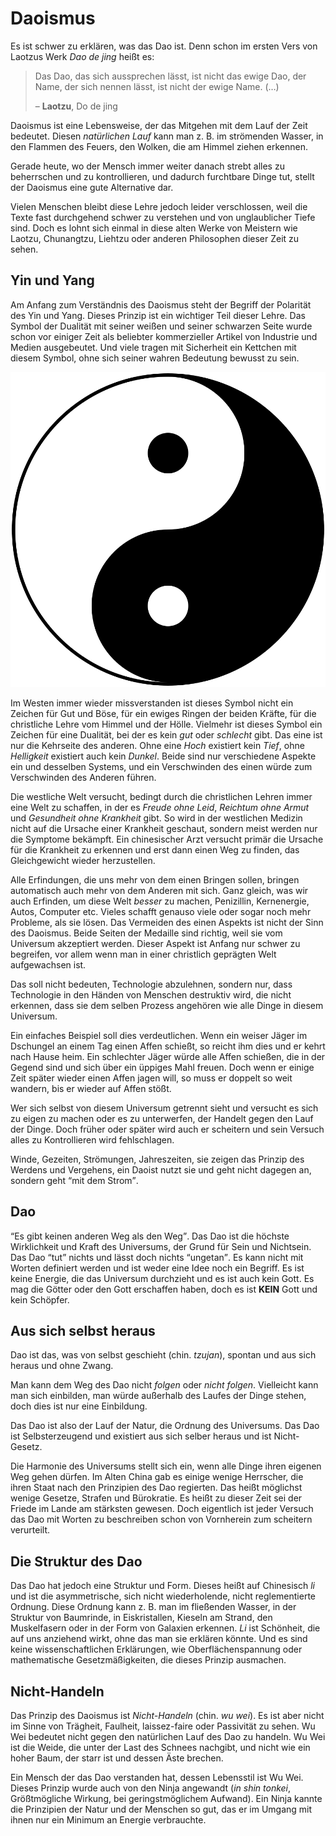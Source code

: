 # Daoismus


Es ist schwer zu erklären, was das Dao ist. Denn schon im ersten Vers von Laotzus Werk <cite>Dao de jing</cite> heißt es:

> Das Dao, das sich aussprechen lässt, ist nicht das ewige Dao, der Name, der sich nennen lässt, ist nicht der ewige Name. (…)
>
> – **Laotzu**, Do de jing

Daoismus ist eine Lebensweise, der das Mitgehen mit dem Lauf der Zeit bedeutet. Diesen *natürlichen Lauf* kann man z. B. im strömenden Wasser, in den Flammen des Feuers, den Wolken, die am Himmel ziehen erkennen.

Gerade heute, wo der Mensch immer weiter danach strebt alles zu beherrschen und zu kontrollieren, und dadurch furchtbare Dinge tut, stellt der Daoismus eine gute Alternative dar.

Vielen Menschen bleibt diese Lehre jedoch leider verschlossen, weil die Texte fast durchgehend schwer zu verstehen und von unglaublicher Tiefe sind. Doch es lohnt sich einmal in diese alten Werke von Meistern wie Laotzu, Chunangtzu, Liehtzu oder anderen Philosophen dieser Zeit zu sehen.


## Yin und Yang

Am Anfang zum Verständnis des Daoismus steht der Begriff der Polarität des Yin und Yang. Dieses Prinzip ist ein wichtiger Teil dieser Lehre. Das Symbol der Dualität mit seiner weißen und seiner schwarzen Seite wurde schon vor einiger Zeit als beliebter kommerzieller Artikel von Industrie und Medien ausgebeutet. Und viele tragen mit Sicherheit ein Kettchen mit diesem Symbol, ohne sich seiner wahren Bedeutung bewusst zu sein.

![Yin und Yang (in und yō)](/images/yin-yang.svg)

Im Westen immer wieder missverstanden ist dieses Symbol nicht ein Zeichen für Gut und Böse, für ein ewiges Ringen der beiden Kräfte, für die christliche Lehre vom Himmel und der Hölle. Vielmehr ist dieses Symbol ein Zeichen für eine Dualität, bei der es kein *gut* oder *schlecht* gibt. Das eine ist nur die Kehrseite des anderen. Ohne eine *Hoch* existiert kein *Tief*, ohne *Helligkeit* existiert auch kein *Dunkel*. Beide sind nur verschiedene Aspekte ein und desselben Systems, und ein Verschwinden des einen würde zum Verschwinden des Anderen führen.

Die westliche Welt versucht, bedingt durch die christlichen Lehren immer eine Welt zu schaffen, in der es *Freude ohne Leid*, *Reichtum ohne Armut* und *Gesundheit ohne Krankheit* gibt. So wird in der westlichen Medizin nicht auf die Ursache einer Krankheit geschaut, sondern meist werden nur die Symptome bekämpft. Ein chinesischer Arzt versucht primär die Ursache für die Krankheit zu erkennen und erst dann einen Weg zu finden, das Gleichgewicht wieder herzustellen.

Alle Erfindungen, die uns mehr von dem einen Bringen sollen, bringen automatisch auch mehr von dem Anderen mit sich. Ganz gleich, was wir auch Erfinden, um diese Welt *besser* zu machen, Penizillin, Kernenergie, Autos, Computer etc. Vieles schafft genauso viele oder sogar noch mehr Probleme, als sie lösen. Das Vermeiden des einen Aspekts ist nicht der Sinn des Daoismus. Beide Seiten der Medaille sind richtig, weil sie vom Universum akzeptiert werden. Dieser Aspekt ist Anfang nur schwer zu begreifen, vor allem wenn man in einer christlich geprägten Welt aufgewachsen ist.

Das soll nicht bedeuten, Technologie abzulehnen, sondern nur, dass Technologie in den Händen von Menschen destruktiv wird, die nicht erkennen, dass sie dem selben Prozess angehören wie alle Dinge in diesem Universum.

Ein einfaches Beispiel soll dies verdeutlichen. Wenn ein weiser Jäger im Dschungel an einem Tag einen Affen schießt, so reicht ihm dies und er kehrt nach Hause heim. Ein schlechter Jäger würde alle Affen schießen, die in der Gegend sind und sich über ein üppiges Mahl freuen. Doch wenn er einige Zeit später wieder einen Affen jagen will, so muss er doppelt so weit wandern, bis er wieder auf Affen stößt.

Wer sich selbst von diesem Universum getrennt sieht und versucht es sich zu eigen zu machen oder es zu unterwerfen, der Handelt gegen den Lauf der Dinge. Doch früher oder später wird auch er scheitern und sein Versuch alles zu Kontrollieren wird fehlschlagen.

Winde, Gezeiten, Strömungen, Jahreszeiten, sie zeigen das Prinzip des Werdens und Vergehens, ein Daoist nutzt sie und geht nicht dagegen an, sondern geht <q>mit dem Strom</q>.


## Dao

<q>Es gibt keinen anderen Weg als den Weg</q>. Das Dao ist die höchste Wirklichkeit und Kraft des Universums, der Grund für Sein und Nichtsein. Das Dao <q>tut</q> nichts und lässt doch nichts <q>ungetan</q>. Es kann nicht mit Worten definiert werden und ist weder eine Idee noch ein Begriff. Es ist keine Energie, die das Universum durchzieht und es ist auch kein Gott. Es mag die Götter oder den Gott erschaffen haben, doch es ist <strong>KEIN</strong> Gott und kein Schöpfer.


## Aus sich selbst heraus

Dao ist das, was von selbst geschieht (chin. *tzujan*), spontan und aus sich heraus und ohne Zwang.

Man kann dem Weg des Dao nicht *folgen* oder *nicht folgen*. Vielleicht kann man sich einbilden, man würde außerhalb des Laufes der Dinge stehen, doch dies ist nur eine Einbildung.

Das Dao ist also der Lauf der Natur, die Ordnung des Universums. Das Dao ist Selbsterzeugend und existiert aus sich selber heraus und ist Nicht-Gesetz.

Die Harmonie des Universums stellt sich ein, wenn alle Dinge ihren eigenen Weg gehen dürfen. Im Alten China gab es einige wenige Herrscher, die ihren Staat nach den Prinzipien des Dao regierten. Das heißt möglichst wenige Gesetze, Strafen und Bürokratie. Es heißt zu dieser Zeit sei der Friede im Lande am stärksten gewesen. Doch eigentlich ist jeder Versuch das Dao mit Worten zu beschreiben schon von Vornherein zum scheitern verurteilt.


## Die Struktur des Dao

Das Dao hat jedoch eine Struktur und Form. Dieses heißt auf Chinesisch *li* und ist die asymmetrische, sich nicht wiederholende, nicht reglementierte Ordnung. Diese Ordnung kann z. B. man im fließenden Wasser, in der Struktur von Baumrinde, in Eiskristallen, Kieseln am Strand, den Muskelfasern oder in der Form von Galaxien erkennen. *Li* ist Schönheit, die auf uns anziehend wirkt, ohne das man sie erklären könnte. Und es sind keine wissenschaftlichen Erklärungen, wie Oberflächenspannung oder mathematische Gesetzmäßigkeiten, die dieses Prinzip ausmachen.


## Nicht-Handeln

Das Prinzip des Daoismus ist *Nicht-Handeln* (chin. *wu wei*). Es ist aber nicht im Sinne von Trägheit, Faulheit, laissez-faire oder Passivität zu sehen. Wu Wei bedeutet nicht gegen den natürlichen Lauf des Dao zu handeln. Wu Wei ist die Weide, die unter der Last des Schnees nachgibt, und nicht wie ein hoher Baum, der starr ist und dessen Äste brechen.

Ein Mensch der das Dao verstanden hat, dessen Lebensstil ist Wu Wei. Dieses Prinzip wurde auch von den Ninja angewandt (*in shin tonkei*, Größtmögliche Wirkung, bei geringstmöglichem Aufwand). Ein Ninja kannte die Prinzipien der Natur und der Menschen so gut, das er im Umgang mit ihnen nur ein Minimum an Energie verbrauchte.

